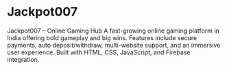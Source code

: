 # Jackpot007
Jackpot007 – Online Gaming Hub A fast-growing online gaming platform in India offering bold gameplay and big wins. Features include secure payments, auto deposit/withdraw, multi-website support, and an immersive user experience. Built with HTML, CSS, JavaScript, and Firebase integration.
